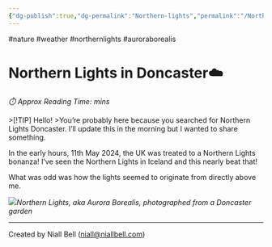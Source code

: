 ```yaml
---
{"dg-publish":true,"dg-permalink":"Northern-lights","permalink":"/Northern-lights/","title":"Northern Lights in Doncaster!","tags":["Nature","Atmosphere","northernlights","auroraborealis"],"noteIcon":null,"created":"2024-04-10T00:48:08.561+01:00","updated":"2024-05-11T00:34:43.276+01:00"}
---
```


#nature #weather #northernlights #auroraborealis
# Northern Lights in Doncaster☁️
<p id="reading-time" style="font-style: italic;">⏱️ Approx Reading Time:  <span id="inserted-text"></span> mins</p>
>[!TIP] Hello!
>You’re probably here because you searched for Northern Lights Doncaster. I’ll update this in the morning but I wanted to share something.

In the early hours, 11th May 2024, the UK was treated to a Northern Lights bonanza! I’ve seen the Northern Lights in Iceland and this nearly beat that! 

What was odd was how the lights seemed to originate from directly above me.

![](https://i.imgur.com/9DONEvA.jpeg)*Northern Lights, aka Aurora Borealis, photographed from a Doncaster garden*



---
Created by Niall Bell (niall@niallbell.com)